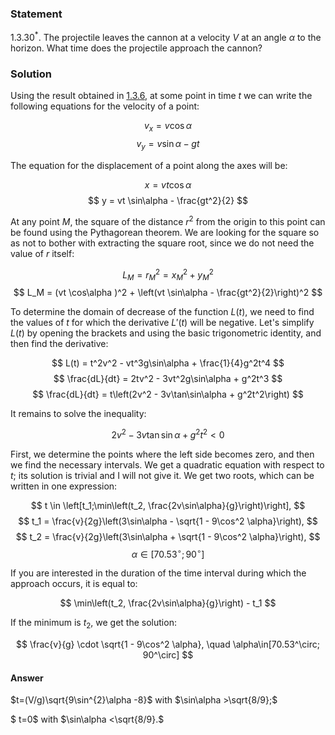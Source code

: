 ###  Statement 

$1.3.30^*.$ The projectile leaves the cannon at a velocity $V$ at an angle $\alpha$ to the horizon. What time does the projectile approach the cannon? 

### Solution

Using the result obtained in [1.3.6](../1.3.6), at some point in time $t$ we can write the following equations for the velocity of a point:

$$v_x = v \cos\alpha$$ $$v_y = v \sin\alpha - gt$$ 

The equation for the displacement of a point along the axes will be:

$$x = vt \cos\alpha$$ $$ y = vt \sin\alpha - \frac{gt^2}{2} $$ 

At any point $M$, the square of the distance $r^2$ from the origin to this point can be found using the Pythagorean theorem. We are looking for the square so as not to bother with extracting the square root, since we do not need the value of $r$ itself:

$$L_M = r_M^2 = x_M^2 + y_M^2 $$ $$ L_M = (vt \cos\alpha )^2 + \left(vt \sin\alpha - \frac{gt^2}{2}\right)^2 $$ 

To determine the domain of decrease of the function $L(t)$, we need to find the values of $t$ for which the derivative $L'(t)$ will be negative. Let's simplify $L(t)$ by opening the brackets and using the basic trigonometric identity, and then find the derivative:

$$ L(t) = t^2v^2 - vt^3g\sin\alpha + \frac{1}{4}g^2t^4 $$ $$ \frac{dL}{dt} = 2tv^2 - 3vt^2g\sin\alpha + g^2t^3 $$ $$ \frac{dL}{dt} = t\left(2v^2 - 3v\tan\sin\alpha + g^2t^2\right) $$ 

It remains to solve the inequality:

$$2v^2 - 3v\tan\sin\alpha + g^2t^2 < 0$$ 

First, we determine the points where the left side becomes zero, and then we find the necessary intervals. We get a quadratic equation with respect to $t$; its solution is trivial and I will not give it. We get two roots, which can be written in one expression:

$$ t \in \left[t_1;\min\left(t_2, \frac{2v\sin\alpha}{g}\right)\right], $$ $$ t_1 = \frac{v}{2g}\left(3\sin\alpha - \sqrt{1 - 9\cos^2 \alpha}\right), $$ $$ t_2 = \frac{v}{2g}\left(3\sin\alpha + \sqrt{1 - 9\cos^2 \alpha}\right), $$ $$ \alpha\in [70.53^\circ; 90^\circ] $$ 

If you are interested in the duration of the time interval during which the approach occurs, it is equal to:

$$ \min\left(t_2, \frac{2v\sin\alpha}{g}\right) - t_1 $$ 

If the minimum is $t_2$, we get the solution:

$$ \frac{v}{g} \cdot \sqrt{1 - 9\cos^2 \alpha}, \quad \alpha\in[70.53^\circ; 90^\circ] $$ 

#### Answer

$t=(V/g)\sqrt{9\sin^{2}\alpha -8}$ with $\sin\alpha >\sqrt{8/9};$

$ t=0$ with $\sin\alpha <\sqrt{8/9}.$
